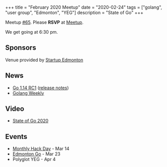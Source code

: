 +++
title = "February 2020 Meetup"
date = "2020-02-24"
tags = ["golang", "user group", "Edmonton", "YEG"]
description = "State of Go"
+++

Meetup [#65](https://github.com/edmontongo/presentations/issues/107). Please **RSVP** at [Meetup](https://www.meetup.com/startupedmonton/events/bclwwpybcdbgc/).

We get going at 6:30 pm.

## Sponsors

Venue provided by [Startup Edmonton](https://www.startupedmonton.com/)

## News

* [Go 1.14 RC1](https://groups.google.com/forum/#!topic/golang-nuts/fBD63zkssQI) ([release notes](https://tip.golang.org/doc/go1.14))
* [Golang Weekly](https://golangweekly.com/issues/300)

## Video

* [State of Go 2020](https://www.youtube.com/watch?v=0c-1KJwSMCw)

## Events

* [Monthly Hack Day](https://www.meetup.com/startupedmonton/events/zhnrmrybcfbkb/) - Mar 14
* [Edmonton Go](https://www.meetup.com/startupedmonton/events/bclwwpybcfbfc/) - Mar 23
* Polyglot YEG - Apr 4
